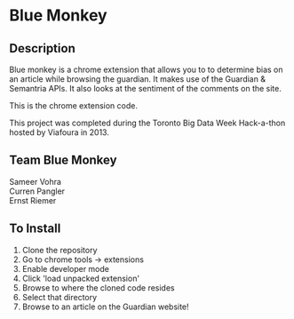 Blue Monkey
===========

Description
-----------

Blue monkey is a chrome extension that allows you to to determine bias on an article while browsing the guardian.  It makes use of the Guardian & Semantria APIs.  It also looks at the sentiment of the comments on the site.

This is the chrome extension code.

This project was completed during the Toronto Big Data Week Hack-a-thon hosted by Viafoura in 2013.

Team Blue Monkey
----------------
Sameer Vohra<br />
Curren Pangler<br />
Ernst Riemer


To Install
----------

1. Clone the repository
2. Go to chrome tools -> extensions
3. Enable developer mode
4. Click 'load unpacked extension'
5. Browse to where the cloned code resides
6. Select that directory
7. Browse to an article on the Guardian website!

